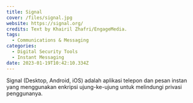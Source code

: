```yaml
---
title: Signal
cover: /files/signal.jpg
website: https://signal.org/
credits: Text by Khairil Zhafri/EngageMedia.
tags:
  - Communications & Messaging
categories:
  - Digital Security Tools
  - Instant Messaging
date: 2023-01-19T10:42:10.334Z
---
```

Signal (Desktop, Android, iOS) adalah aplikasi telepon dan pesan instan yang menggunakan enkripsi ujung-ke-ujung untuk melindungi privasi penggunanya.